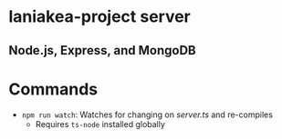 # laniakea-project server

## Node.js, Express, and MongoDB

# Commands

-   `npm run watch`: Watches for changing on _server.ts_ and re-compiles
    -   Requires `ts-node` installed globally
